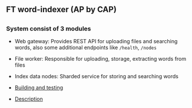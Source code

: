 ## FT word-indexer (AP by CAP)

##

### System consist of 3 modules

* Web gateway: Provides REST API for uploading files and searching words, also some additional endpoints like `/health`, `/nodes`

* File worker: Responsible for uploading, storage, extracting words from files

* Index data nodes: Sharded service for storing and searching words

* [Building and testing](doc/installation.md)
* [Description](doc/description.md)
